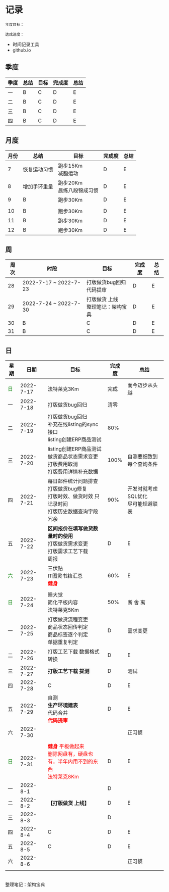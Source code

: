 # 记录

```tip
年度目标：

达成进度：
```

* 时间记录工具
* github.io

## 季度

| 季度 | 总结 | 目标 | 完成度 | 总结 |
| ---- | ---- | ---- | ---- | ---- |
| 一 | B | C | D | E |
| 二 | B | C | D | E |
| 三 | B | C | D | E |
| 四 | B | C | D | E |

## 月度

| 月份 | 总结 | 目标 | 完成度 | 总结 |
| ---- | ---- | ---- | ---- | ---- |
| 7 | 恢复运动习惯 | 跑步15Km<br>减脂运动 | D | E |
| 8 | 增加手环重量 | 跑步20Km<br>晨练八段锦成习惯 | D | E |
| 9 | B | 跑步30Km | D | E |
|  |  |  |  |  |
| 10 | B | 跑步30Km | D | E |
| 11 | B | 跑步30Km | D | E |
| 12 | B | 跑步30Km | D | E |

## 周

| 周次 | 时段 | 目标 | 完成度 | 总结 |
| ---- | ---- | ---- | ---- | ---- |
| 28 | 2022-7-17 ~ 2022-7-23 | 打版做货bug回归<br>代码提审 | D | E |
| 29 | 2022-7-24 ~ 2022-7-30 | 打版做货 上线<br>整理笔记：架构宝典 | D | E |
| 30 | B | C | D | E |
| 31 | B | C | D | E |

## 日

| 星期 | 日期 | 目标 | 完成度 | 总结 |
| ---- | ---- | ---- | ---- | ---- |
|  |  |  |  |  |
| <font color='green'>日 | 2022-7-17 | 法特莱克3Km | 完成 | 而今迈步从头越 |
| 一 | 2022-7-18 | 打版做货bug回归 | 清零 |  |
| 二 | 2022-7-19 | 打版做货bug回归<br>补充在线listing的sync接口<br>listing创建ERP商品测试 | 80%|  |
| 三 | 2022-7-20 | listing创建ERP商品测试<br>做货商品状态需求变更<br>打版费用取消<br>打版费用详情补充数据 | 100% | 自测要细致到每个查询条件 |
| 四 | 2022-7-21 | 每日邮件统计问题排查<br>打版做货bug修复<br>打版时效、做货时效 只记录时间<br>打版历史数据查询字段冗余| 90% | 开发时就考虑SQL优化<br>尽可能规避联表 |
| 五 | 2022-7-22 | **区间报价在填写做货数量时的使用**<br>打版做货需求变更<br>打版需求工艺下载<br>周报 | D | E |
| <font color='green'>六 | 2022-7-23 | 三伏贴<br>IT图灵书籍汇总<br><font color='red'>**健身** | 60% | E |
|  |  |  |  |  |
| <font color='green'>日 | 2022-7-24 | 睡大觉<br>简化平板内容<br>法特莱克5Km | 50% | 断 舍 离 |
| 一 | 2022-7-25 | 打版做货流程变更<br>商品状态回传判定<br>商品标签逐个判定<br>单据重复判定 | D | 需求变更 |
| 二 | 2022-7-26 | 打版工艺下载 数据格式转换 | D | E |
| 三 | 2022-7-27 | **打版工艺下载 提测** | D | 测试 |
| 四 | 2022-7-28 | C | D | E |
| 五 | 2022-7-29 |  自测<br>**生产环境建表**<br>代码合并<br><font color='red'>**代码提审** | D | E |
| 六 | 2022-7-30 |  | | 正习惯 |
|  |  |  |  |  |
| <font color='green'>日 | 2022-7-31 | <font color='red'>**健身** 平板做起来<br> 删除网盘有，硬盘也有，半年内用不到的东西<br>法特莱克8Km | D | E |
| 一 | 2022-8-1 |  | D |  |
| 二 | 2022-8-2 | **【打版做货 上线】** | D | E |
| 三 | 2022-8-3 |  | D |  |
| 四 | 2022-8-4 | C | D | E |
| 五 | 2022-8-5 | C | D | E |
| 六 | 2022-8-6 |  | | 正习惯 |
|  |  |  |  |  |



<br>整理笔记：架构宝典